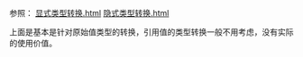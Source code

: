 参照：
[显式类型转换.html](显式类型转换.html)
[隐式类型转换.html](陷式类型转换.html)

上面是基本是针对原始值类型的转换，引用值的类型转换一般不用考虑，没有实际的使用价值。